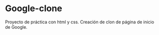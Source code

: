 # Google-clone
Proyecto de práctica con html y css.
Creación de clon de página de inicio de Google.
